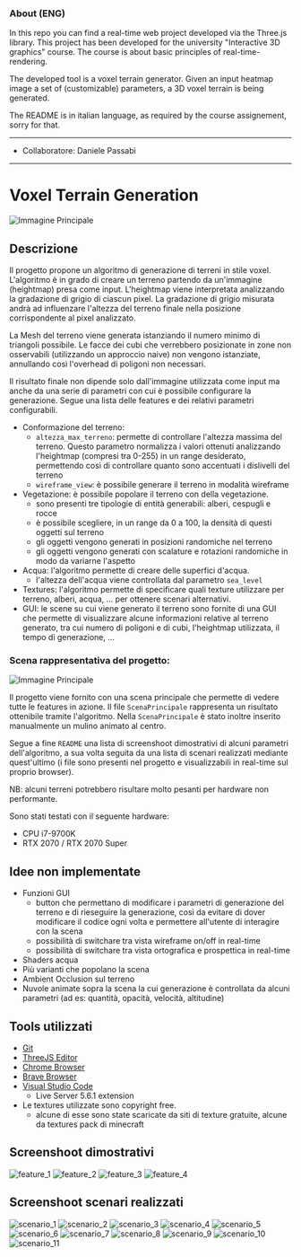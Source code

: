 ### About (ENG)
In this repo you can find a real-time web project developed via the Three.js library. This project has been developed for the university "Interactive 3D graphics" course. The course is about basic principles of real-time-rendering.

The developed tool is a voxel terrain generator. Given an input heatmap image a set of (customizable) parameters, a 3D voxel terrain is being generated.

The README is in italian language, as required by the course assignement, sorry for that.

---
- Collaboratore: Daniele Passabì
---

# Voxel Terrain Generation

![Immagine Principale](img/readme/main_scene_windmill_2.gif)

## Descrizione

Il progetto propone un algoritmo di generazione di terreni in stile voxel. L'algoritmo è in grado di creare un terreno partendo da un'immagine (heightmap) presa come input. L'heightmap viene interpretata analizzando la gradazione di grigio di ciascun pixel. La gradazione di grigio misurata andrà ad influenzare l'altezza del terreno finale nella posizione corrispondente al pixel analizzato.

La Mesh del terreno viene generata istanziando il numero minimo di triangoli possibile. Le facce dei cubi che verrebbero posizionate in zone non osservabili (utilizzando un approccio naive) non vengono istanziate, annullando così l'overhead di poligoni non necessari.

Il risultato finale non dipende solo dall'immagine utilizzata come input ma anche da una serie di parametri con cui è possibile configurare la generazione. Segue una lista delle features e dei relativi parametri configurabili.

- Conformazione del terreno:
  - `altezza_max_terreno`: permette di controllare l'altezza massima del terreno. Questo parametro normalizza i valori ottenuti analizzando l'heightmap (compresi tra 0-255) in un range desiderato, permettendo così di controllare quanto sono accentuati i dislivelli del terreno
  - `wireframe_view`: è possibile generare il terreno in modalità wireframe
- Vegetazione: è possibile popolare il terreno con della vegetazione.
  - sono presenti tre tipologie di entità generabili: alberi, cespugli e rocce
  - è possibile scegliere, in un range da 0 a 100, la densità di questi oggetti sul terreno
  - gli oggetti vengono generati in posizioni randomiche nel terreno
  - gli oggetti vengono generati con scalature e rotazioni randomiche in modo da variarne l'aspetto
- Acqua: l'algoritmo permette di creare delle superfici d'acqua.
  - l'altezza dell'acqua viene controllata dal parametro `sea_level`
- Textures: l'algoritmo permette di specificare quali texture utilizzare per terreno, alberi, acqua, ... per ottenere scenari alternativi.
- GUI: le scene su cui viene generato il terreno sono fornite di una GUI che permette di visualizzare alcune informazioni relative al terreno generato, tra cui numero di poligoni e di cubi, l'heightmap utilizzata, il tempo di generazione, ...

### Scena rappresentativa del progetto:

![Immagine Principale](img/readme/main_scene_windmill.gif)

Il progetto viene fornito con una scena principale che permette di vedere tutte le features in azione. Il file `ScenaPrincipale` rappresenta un risultato ottenibile tramite l'algoritmo. Nella `ScenaPrincipale` è stato inoltre inserito manualmente un mulino animato al centro.

Segue a fine `README` una lista di screenshoot dimostrativi di alcuni parametri dell'algoritmo, a sua volta seguita da una lista di scenari realizzati mediante quest'ultimo (i file sono presenti nel progetto e visualizzabili in real-time sul proprio browser). 

NB: alcuni terreni potrebbero risultare molto pesanti per hardware non performante.

Sono stati testati con il seguente hardware:
- CPU i7-9700K
- RTX 2070 / RTX 2070 Super 

## Idee non implementate

- Funzioni GUI 
  - button che permettano di modificare i parametri di generazione del terreno e di rieseguire la generazione, così da evitare di dover modificare il codice ogni volta e permettere all'utente di interagire con la scena
  - possibilità di switchare tra vista wireframe on/off in real-time
  - possibilità di switchare tra vista ortografica e prospettica in real-time
- Shaders acqua
- Più varianti che popolano la scena
- Ambient Occlusion sul terreno
- Nuvole animate sopra la scena la cui generazione è controllata da alcuni parametri (ad es: quantità, opacità, velocità, altitudine)

## Tools utilizzati
- [Git](https://git-scm.com/)
- [ThreeJS Editor](https://threejs.org/editor/)
- [Chrome Browser](https://www.google.com/intl/it/chrome/)
- [Brave Browser](https://brave.com)
- [Visual Studio Code](https://code.visualstudio.com/)
  - Live Server 5.6.1 extension
- Le textures utilizzate sono copyright free.
  - alcune di esse sono state scaricate da siti di texture gratuite, alcune da textures pack di minecraft
## Screenshoot dimostrativi

![feature_1](img/readme/features/bushes_density.png)
![feature_2](img/readme/features/max_terrain_height.png)
![feature_3](img/readme/features/sea_level.png)
![feature_4](img/readme/features/world.png)

## Screenshoot scenari realizzati
![scenario_1](img/readme/terrains/1.png)
![scenario_2](img/readme/terrains/2.png)
![scenario_3](img/readme/terrains/3.png)
![scenario_4](img/readme/terrains/4.png)
![scenario_5](img/readme/terrains/5.png)
![scenario_6](img/readme/terrains/6.png)
![scenario_7](img/readme/terrains/7.png)
![scenario_8](img/readme/terrains/8.png)
![scenario_9](img/readme/terrains/9.png)
![scenario_10](img/readme/terrains/10.png)
![scenario_11](img/readme/terrains/11.png)
